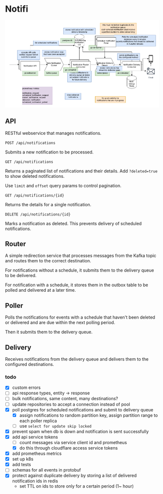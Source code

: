 # Notifi

![diagram.png](diagram.png)


## API

RESTful webservice that manages notifications.


`POST /api/notifications`

Submits a new notification to be processed.

`GET /api/notifications`

Returns a paginated list of notifications and their details. Add `?deleted=true` to show deleted notifications.

Use `limit` and `offset` query params to control pagination.


`GET /api/notifications/{id}`

Returns the details for a single notification.

`DELETE /api/notifications/{id}`

Marks a notification as deleted. This prevents delivery of scheduled notifications.

## Router

A simple redirection service that processes messages from the Kafka topic and routes them to the correct destination.

For notifications without a schedule, it submits them to the delivery queue to be delivered.

For notification with a schedule, it stores them in the outbox table to be polled and delivered at a later time.

## Poller

Polls the notifications for events with a schedule that haven't been deleted or delivered and are due within the next polling period.

Then it submits them to the delivery queue.

## Delivery

Receives notifications from the delivery queue and delivers them to the configured destinations.

### todo
- [x] custom errors 
- [ ] api response types, entity -> response
- [ ] bulk notifications, same content, many destinations?
- [ ] update repositories to accept a connection instead of pool
- [x] poll postgres for scheduled notifications and submit to delivery queue
  - [x] assign notifications to random partition key, assign partition range to each poller replica
  - [ ] use `select for update skip locked`
- [x] prevent spam when db is down and notification is sent successfully
- [x] add api service tokens
  - [ ] count messages via service client id and prometheus
  - [x] do this through cloudflare access service tokens
- [x] add prometheus metrics
- [x] set up k8s
- [x] add tests
- [ ] schemas for all events in protobuf
- [x] protect against duplicate delivery by storing a list of delivered notification ids in redis
  - set TTL on ids to store only for a certain period (1~ hour)
